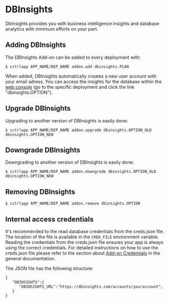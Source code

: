 # DBInsights

DbInsights provides you with business intelligence insights and database analytics with minimum efforts on your part.

## Adding DBInsights

The DBInsights Add-on can be added to every deployment with:

~~~
$ cctrlapp APP_NAME/DEP_NAME addon.add dbinsights.PLAN
~~~

When added, DBInsights automatically creates a new user account with your email adress. You can access the insights for the database within the [web console](https://www.cloudcontrol.com/console) (go to the specific deployment and click the link "dbinsights.OPTION").

## Upgrade DBInsights

Upgrading to another version of DBInsights is easily done:

~~~
$ cctrlapp APP_NAME/DEP_NAME addon.upgrade dbinsights.OPTION_OLD dbinsights.OPTION_NEW 
~~~

## Downgrade DBInsights

Downgrading to another version of DBInsights is easily done:

~~~
$ cctrlapp APP_NAME/DEP_NAME addon.downgrade dbinsights.OPTION_OLD dbinsights.OPTION_NEW 
~~~

## Removing DBInsights

~~~
$ cctrlapp APP_NAME/DEP_NAME addon.remove dbinsights.OPTION
~~~

## Internal access credentials

It's recommended to the read database credentials from the creds.json file. The location of the file is available in the `CRED_FILE` environment variable. Reading the credentials from the creds.json file ensures your app is always using the correct credentials. For detailed instructions on how to use the creds.json file please refer to the section about [Add-on Credentials](https://www.cloudcontrol.com/dev-center/Platform%20Documentation#add-ons) in the general documentation.

The JSON file has the following structure:

~~~
{
   "DBINSIGHTS":{
      "DBINSIGHTS_URL":"https://dbinsights.com/accounts/youraccount",
   }
}
~~~

